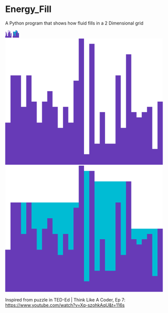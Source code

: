 # Energy_Fill
A Python program that shows how fluid fills in a 2 Dimensional grid

![alt text](Grid.bmp)
![alt text](Grid_Filled.bmp)
![alt text](Grid.png)
![alt text](Grid_Filled.png)


Inspired from puzzle in TED-Ed | Think Like A Coder, Ep 7:
https://www.youtube.com/watch?v=Xq-szohkAqU&t=116s
